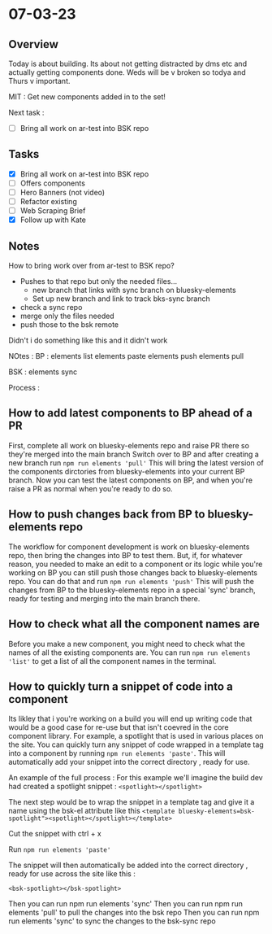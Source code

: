 # 07-03-23

## Overview

Today is about building. Its about not getting distracted by dms etc and actually getting components done. Weds will be v broken so todya and Thurs v important.

MIT :
Get new components added in to the set!

Next task :
- [ ] Bring all work on ar-test into BSK repo

## Tasks
- [x] Bring all work on ar-test into BSK repo
- [ ] Offers components
- [ ] Hero Banners (not video)
- [ ] Refactor existing
- [ ] Web Scraping Brief
- [x] Follow up with Kate

## Notes

How to bring work over from ar-test to BSK repo?
- Pushes to that repo but only the needed files...
    - new branch that links with sync branch on bluesky-elements
    - Set up new branch and link to track bks-sync branch
- check a sync repo
- merge only the files needed
- push those to the bsk remote

Didn't i do something like this and it didn't work


NOtes :
BP :
elements list
elements paste
elements push
elements pull


BSK :
elements sync

Process :

## How to add latest components to BP ahead of a PR
First, complete all work on bluesky-elements repo and raise PR there so they're merged into the main branch
Switch over to BP and after creating a new branch run `npm run elements 'pull'`
This will bring the latest version of the components dirctories from bluesky-elements into your current BP branch.
Now you can test the latest components on BP, and when you're raise a PR as normal when you're ready to do so.

## How to push changes back from BP to bluesky-elements repo
The workflow for component development is work on bluesky-elements repo, then bring the changes into BP to test them.
But, if, for whatever reason, you needed to make an edit to a component or its logic while you're working on BP you can still push those changes back to bluesky-elements repo.
You can do that and run `npm run elements 'push'`
This will push the changes from BP to the bluesky-elements repo in a special 'sync' branch, ready for testing and merging into the main branch there.

## How to check what all the component names are
Before you make a new component, you might need to check what the names of all the existing components are.
You can run `npm run elements 'list'` to get a list of all the component names in the terminal.

## How to quickly turn a snippet of code into a component

Its likley that i you're working on a build you will end up writing code that would be a good case for re-use but that isn't coevred in the core component library. For example, a spotlight that is used in various places on the site.
You can quickly turn any snippet of code wrapped in a template tag into a component by running `npm run elements 'paste'`.
This will automatically add your snippet into the correct directory , ready for use.

An example of the full process :
For this example we'll imagine the build dev had created a spotlight snippet :
`<spotlight></spotlight>`

The next step would be to wrap the snippet in a template tag and give it a name using the bsk-el attribute like this
`<template bluesky-elements=bsk-spotlight"><spotlight></spotlight></template>`

Cut the snippet with ctrl + x

Run `npm run elements 'paste'`

The snippet will then automatically be added into the correct directory , ready for use across the site like this :

`<bsk-spotlight></bsk-spotlight>`


Then you can run npm run elements 'sync'
Then you can run npm run elements 'pull' to pull the changes into the bsk repo
Then you can run npm run elements 'sync' to sync the changes to the bsk-sync repo
